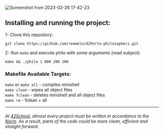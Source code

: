 ![Screenshot from 2023-02-26 17-42-23](https://user-images.githubusercontent.com/73884501/221427115-af1fcfd0-164c-4b81-a96a-a18fada42c39.jpg)

## Installing and running the project:
1- Clone this repository:  

	git clone https://github.com/reomelo/42Porto-philosophers.git
2- Run `make` and execute philo with some arguments (read subject):

	make && ./philo 1 800 200 200

### Makefile Available Targets:  
`make` or `make all` - compiles minishell      
`make clean` - wipes all object files   
`make fclean` - deletes minishell and all object files   
`make re` - fclean  + all

___
######  At [42School](https://en.wikipedia.org/wiki/42_(school)), almost every project must be written in accordance to the [Norm](https://github.com/42School/norminette). As a result, parts of the code could be more clean, efficient and straight forward.
